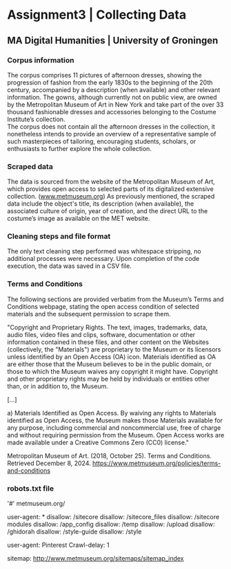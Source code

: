 # Assignment3 | Collecting Data
## MA Digital Humanities | University of Groningen
### Corpus information
The corpus comprises 11 pictures of afternoon dresses, showing the progression of fashion from the early 1830s to the beginning of the 20th century, accompanied by a description (when available) and other relevant information. The gowns, although currently not on public view, are owned by the Metropolitan Museum of Art in New York and take part of the over 33 thousand fashionable dresses and accessories belonging to the Costume Institute’s collection.  
The corpus does not contain all the afternoon dresses in the collection, it nonetheless intends to provide an overview of a representative sample of such masterpieces of tailoring, encouraging students, scholars, or enthusiasts to further explore the whole collection.

### Scraped data
The data is sourced from the website of the Metropolitan Museum of Art, which provides open access to selected parts of its digitalized extensive collection. (www.metmuseum.org)
As previously mentioned, the scraped data include the object's title, its description (when available), the associated culture of origin, year of creation, and the direct URL to the costume’s image as available on the MET website.

### Cleaning steps and file format
The only text cleaning step performed was whitespace stripping, no additional processes were necessary. Upon completion of the code execution, the data was saved in a CSV file. 

### Terms and Conditions
The following sections are provided verbatim from the Museum’s Terms and Conditions webpage, stating the open access condition of selected materials and the subsequent permission to scrape them. 

"Copyright and Proprietary Rights. 
The text, images, trademarks, data, audio files, video files and clips, software, documentation or other information contained in these files, and other content on the Websites (collectively, the "Materials") are proprietary to the Museum or its licensors unless identified by an Open Access (OA) icon. Materials identified as OA are either those that the Museum believes to be in the public domain, or those to which the Museum waives any copyright it might have. Copyright and other proprietary rights may be held by individuals or entities other than, or in addition to, the Museum.

[…]

a) Materials Identified as Open Access. By waiving any rights to Materials identified as Open Access, the Museum makes those Materials available for any purpose, including commercial and noncommercial use, free of charge and without requiring permission from the Museum. Open Access works are made available under a Creative Commons Zero (CC0) license."

Metropolitan Museum of Art. (2018, October 25). Terms and Conditions. Retrieved December 8, 2024. https://www.metmuseum.org/policies/terms-and-conditions 

### robots.txt file
'#' metmuseum.org/ 

user-agent: *
disallow: /sitecore
disallow: /sitecore_files
disallow: /sitecore modules
disallow: /app_config
disallow: /temp
disallow: /upload
disallow: /ghidorah
disallow: /style-guide
disallow: /style

user-agent: Pinterest
Crawl-delay: 1

sitemap: http://www.metmuseum.org/sitemaps/sitemap_index

